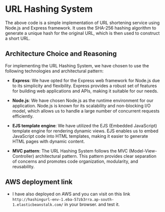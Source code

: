 # URL Hashing System

The above code is a simple implementation of URL shortening service using Node.js and Express framework. It uses the SHA-256 hashing algorithm to generate a unique hash for the original URL, which is then used to construct a short URL.

## Architecture Choice and Reasoning

For implementing the URL Hashing System, we have chosen to use the following technologies and architectural pattern:

- **Express**: We have opted for the Express web framework for Node.js due to its simplicity and flexibility. Express provides a robust set of features for building web applications and APIs, making it suitable for our needs.

- **Node.js**: We have chosen Node.js as the runtime environment for our application. Node.js is known for its scalability and non-blocking I/O model, which allows us to handle a large number of concurrent requests efficiently.

- **EJS template engine**: We have utilized the EJS (Embedded JavaScript) template engine for rendering dynamic views. EJS enables us to embed JavaScript code into HTML templates, making it easier to generate HTML pages with dynamic content.

- **MVC pattern**: The URL Hashing System follows the MVC (Model-View-Controller) architectural pattern. This pattern provides clear separation of concerns and promotes code organization, modularity, and reusability.


## AWS deployment link

-  I have also deployed on AWS and you can visit on this link `http://hashingurl-env-1.eba-57zb3rra.ap-south-1.elasticbeanstalk.com/` in your browser. and test it.

